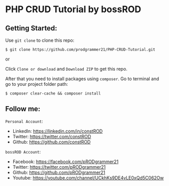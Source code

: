 # PHP CRUD Tutorial by bossROD

## Getting Started:

Use `git clone` to clone this repo:
```console
$ git clone https://github.com/prodgrammer21/PHP-CRUD-Tutorial.git
```
or

Click `Clone or download` and `Download ZIP` to get this repo.

After that you need to install packages using `composer`. Go to terminal and go to your project folder path:
```console
$ composer clear-cache && composer install
```

## Follow me:
`Personal Account`: 
- LinkedIn: https://linkedin.com/in/constROD
- Twitter: https://twitter.com/constROD
- Github: https://github.com/constROD

`bossROD Account`:
- Facebook: https://facebook.com/pRODgrammer21
- Twitter: https://twitter.com/pRODgrammer21
- Github: https://github.com/pRODgrammer21
- Youtube: https://youtube.com/channel/UCkhKs9DE4vLE0xQd5C062Ow
